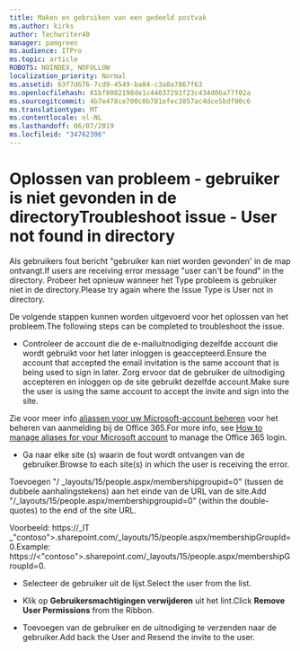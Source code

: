 ```yaml
---
title: Maken en gebruiken van een gedeeld postvak
ms.author: kirks
author: Techwriter40
manager: pamgreen
ms.audience: ITPro
ms.topic: article
ROBOTS: NOINDEX, NOFOLLOW
localization_priority: Normal
ms.assetid: 63f7d676-7cd9-4549-ba84-c3a8a7867f63
ms.openlocfilehash: 81bf8082198de1c44037291f23c434d06a77f02a
ms.sourcegitcommit: 4b7e478ce700c0b781efec3857ac4dce5bdf00c6
ms.translationtype: MT
ms.contentlocale: nl-NL
ms.lasthandoff: 06/07/2019
ms.locfileid: "34762396"
---
```

# <a name="troubleshoot-issue---user-not-found-in-directory"></a><span data-ttu-id="d7bf3-102">Oplossen van probleem - gebruiker is niet gevonden in de directory</span><span class="sxs-lookup"><span data-stu-id="d7bf3-102">Troubleshoot issue - User not found in directory</span></span>

<span data-ttu-id="d7bf3-103">Als gebruikers fout bericht "gebruiker kan niet worden gevonden' in de map ontvangt.</span><span class="sxs-lookup"><span data-stu-id="d7bf3-103">If users are receiving error message "user can't be found" in the directory.</span></span> <span data-ttu-id="d7bf3-104">Probeer het opnieuw wanneer het Type probleem is gebruiker niet in de directory.</span><span class="sxs-lookup"><span data-stu-id="d7bf3-104">Please try again where the Issue Type is User not in directory.</span></span>

<span data-ttu-id="d7bf3-105">De volgende stappen kunnen worden uitgevoerd voor het oplossen van het probleem.</span><span class="sxs-lookup"><span data-stu-id="d7bf3-105">The following steps can be completed to troubleshoot the issue.</span></span>

- <span data-ttu-id="d7bf3-106">Controleer de account die de e-mailuitnodiging dezelfde account die wordt gebruikt voor het later inloggen is geaccepteerd.</span><span class="sxs-lookup"><span data-stu-id="d7bf3-106">Ensure the account that accepted the email invitation is the same account that is being used to sign in later.</span></span> <span data-ttu-id="d7bf3-107">Zorg ervoor dat de gebruiker de uitnodiging accepteren en inloggen op de site gebruikt dezelfde account.</span><span class="sxs-lookup"><span data-stu-id="d7bf3-107">Make sure the user is using the same account to accept the invite and sign into the site.</span></span> 

<span data-ttu-id="d7bf3-108">Zie voor meer info [aliassen voor uw Microsoft-account beheren</a> voor het beheren van aanmelding bij de Office 365](https://support.microsoft.com/help/12407/microsoft-account-how-to-manage-aliases).</span><span class="sxs-lookup"><span data-stu-id="d7bf3-108">For more info, see [How to manage aliases for your Microsoft account</a> to manage the Office 365 login](https://support.microsoft.com/help/12407/microsoft-account-how-to-manage-aliases).</span></span> 

- <span data-ttu-id="d7bf3-109">Ga naar elke site (s) waarin de fout wordt ontvangen van de gebruiker.</span><span class="sxs-lookup"><span data-stu-id="d7bf3-109">Browse to each site(s) in which the user is receiving the error.</span></span> 

<span data-ttu-id="d7bf3-110">Toevoegen "/ _layouts/15/people.aspx/membershipgroupid=0" (tussen de dubbele aanhalingstekens) aan het einde van de URL van de site.</span><span class="sxs-lookup"><span data-stu-id="d7bf3-110">Add "/_layouts/15/people.aspx/membershipgroupid=0" (within the double-quotes) to the end of the site URL.</span></span> 

<span data-ttu-id="d7bf3-111">Voorbeeld: https://_lT _"contoso">.sharepoint.com/_layouts/15/people.aspx/membershipGroupId=0.</span><span class="sxs-lookup"><span data-stu-id="d7bf3-111">Example: https://<"contoso">.sharepoint.com/_layouts/15/people.aspx/membershipGroupId=0.</span></span>

- <span data-ttu-id="d7bf3-112">Selecteer de gebruiker uit de lijst.</span><span class="sxs-lookup"><span data-stu-id="d7bf3-112">Select the user from the list.</span></span>

- <span data-ttu-id="d7bf3-113">Klik op **Gebruikersmachtigingen verwijderen** uit het lint.</span><span class="sxs-lookup"><span data-stu-id="d7bf3-113">Click **Remove User Permissions** from the Ribbon.</span></span> 
-  <span data-ttu-id="d7bf3-114">Toevoegen van de gebruiker en de uitnodiging te verzenden naar de gebruiker.</span><span class="sxs-lookup"><span data-stu-id="d7bf3-114">Add back the User and Resend the invite to the user.</span></span>

